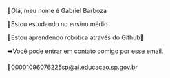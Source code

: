💫Olá, meu nome é Gabriel Barboza 

💫Estou estudando no ensino médio

💫Estou aprendendo robótica através do Github👾

➡️Você pode entrar em contato comigo por esse email.

🔹00001096076225sp@al.educacao.sp.gov.br
